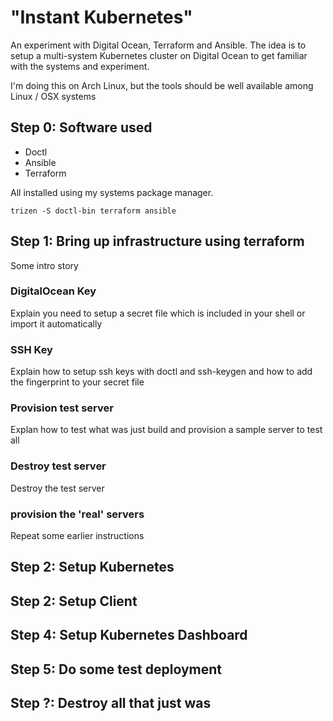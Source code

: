 # "Instant Kubernetes"
An experiment with Digital Ocean, Terraform and Ansible. The idea is to setup a multi-system Kubernetes cluster on Digital Ocean to get familiar with the systems and experiment.

I'm doing this on Arch Linux, but the tools should be well available among Linux / OSX systems

## Step 0: Software used
 - Doctl
 - Ansible
 - Terraform

All installed using my systems package manager.

```
trizen -S doctl-bin terraform ansible
```

## Step 1: Bring up infrastructure using terraform

Some intro story

### DigitalOcean Key

Explain you need to setup a secret file which is included in your shell or import it automatically

### SSH Key

Explain how to setup ssh keys with doctl and ssh-keygen and how to add the fingerprint to your secret file

### Provision test server

Explan how to test what was just build and provision a sample server to test all

### Destroy test server

Destroy the test server

### provision the 'real' servers

Repeat some earlier instructions

## Step 2: Setup Kubernetes

## Step 2: Setup Client

## Step 4: Setup Kubernetes Dashboard

## Step 5: Do some test deployment

## Step ?: Destroy all that just was
